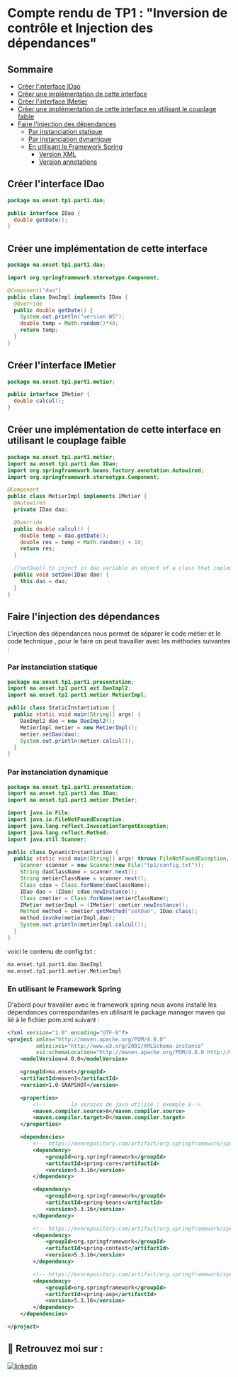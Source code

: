 # Compte rendu de TP1 : "Inversion de contrôle et Injection des dépendances"

## Sommaire

- [Créer l'interface IDao](#Créer-linterface-IDao)
- [Créer une implémentation de cette interface](#créer-une-implémentation-de-cette-interface)
- [Créer l'interface IMetier](#Créer-linterface-IMetier)
- [Créer une implémentation de cette interface en utilisant le couplage faible](#Créer-une-implémentation-de-cette-interface-en-utilisant-le-couplage-faible)
- [Faire l'injection des dépendances](#faire-linjection-des-dépendances) 
  - [Par instanciation statique](#Par-instanciation-statique)
  - [Par instanciation dynamique](#Par-instanciation-dynamique)
  - [En utilisant le Framework Spring](#En-utilisant-le-Framework-Spring)
    - [Version XML](#Version-XML)
    - [Version annotations](#Version-annotations)

## Créer l'interface IDao

```java
package ma.enset.tp1.part1.dao;

public interface IDao {
  double getDate();
}
```

## Créer une implémentation de cette interface

```java
package ma.enset.tp1.part1.dao;

import org.springframework.stereotype.Component;

@Component("dao")
public class DaoImpl implements IDao {
  @Override
  public double getDate() {
    System.out.println("version WS");
    double temp = Math.random()*40;
    return temp;
  }
}
```

## Créer l'interface IMetier

```java
package ma.enset.tp1.part1.metier;

public interface IMetier {
  double calcul();
}
```

## Créer une implémentation de cette interface en utilisant le couplage faible

```java
package ma.enset.tp1.part1.metier;
import ma.enset.tp1.part1.dao.IDao;
import org.springframework.beans.factory.annotation.Autowired;
import org.springframework.stereotype.Component;

@Component
public class MetierImpl implements IMetier {
  @Autowired
  private IDao dao;

  @Override
  public double calcul() {
    double temp = dao.getDate();
    double res = temp + Math.random() + 10;
    return res;
  }

  //setDao() to inject in dao variable an object of a class that implements IDao interface
  public void setDao(IDao dao) {
    this.dao = dao;
  }
}

```

## Faire l'injection des dépendances
L'injection des dépendances nous permet de séparer le code métier et le code technique , pour le faire on peut travailler avec les méthodes suivantes :  
### Par instanciation statique
```java
package ma.enset.tp1.part1.presentation;
import ma.enset.tp1.part1.ext.DaoImpl2;
import ma.enset.tp1.part1.metier.MetierImpl;

public class StaticInstantiation {
  public static void main(String[] args) {
    DaoImpl2 dao = new DaoImpl2();
    MetierImpl metier = new MetierImpl();
    metier.setDao(dao);
    System.out.println(metier.calcul());
  }
}

```
### Par instanciation dynamique

```java
package ma.enset.tp1.part1.presentation;
import ma.enset.tp1.part1.dao.IDao;
import ma.enset.tp1.part1.metier.IMetier;

import java.io.File;
import java.io.FileNotFoundException;
import java.lang.reflect.InvocationTargetException;
import java.lang.reflect.Method;
import java.util.Scanner;

public class DynamicInstantiation {
  public static void main(String[] args) throws FileNotFoundException, ClassNotFoundException, InstantiationException, IllegalAccessException, NoSuchMethodException, InvocationTargetException {
    Scanner scanner = new Scanner(new File("tp1/config.txt"));
    String daoClassName = scanner.next();
    String metierClassName = scanner.next();
    Class cdao = Class.forName(daoClassName);
    IDao dao = (IDao) cdao.newInstance();
    Class cmetier = Class.forName(metierClassName);
    IMetier metierImpl = (IMetier) cmetier.newInstance();
    Method method = cmetier.getMethod("setDao", IDao.class);
    method.invoke(metierImpl,dao);
    System.out.println(metierImpl.calcul());
  }
}

```

voici le contenu de config.txt : 

```txt
ma.enset.tp1.part1.dao.DaoImpl
ma.enset.tp1.part1.metier.MetierImpl
```

### En utilisant le Framework Spring

D'abord pour travailler avec le framework spring nous avons installé les dépendances correspondantes en utilisant le package manager maven qui lié à le fichier pom.xml suivant :

```XML
<?xml version="1.0" encoding="UTF-8"?>
<project xmlns="http://maven.apache.org/POM/4.0.0"
         xmlns:xsi="http://www.w3.org/2001/XMLSchema-instance"
         xsi:schemaLocation="http://maven.apache.org/POM/4.0.0 http://maven.apache.org/xsd/maven-4.0.0.xsd">
    <modelVersion>4.0.0</modelVersion>

    <groupId>ma.enset</groupId>
    <artifactId>maven1</artifactId>
    <version>1.0-SNAPSHOT</version>

    <properties>
        <!--        la version de java utilise ; exemple 8-->
        <maven.compiler.source>8</maven.compiler.source>
        <maven.compiler.target>8</maven.compiler.target>
    </properties>

    <dependencies>
        <!-- https://mvnrepository.com/artifact/org.springframework/spring-core -->
        <dependency>
            <groupId>org.springframework</groupId>
            <artifactId>spring-core</artifactId>
            <version>5.3.16</version>
        </dependency>

        <dependency>
            <groupId>org.springframework</groupId>
            <artifactId>spring-beans</artifactId>
            <version>5.3.16</version>
        </dependency>

        <!-- https://mvnrepository.com/artifact/org.springframework/spring-context -->
        <dependency>
            <groupId>org.springframework</groupId>
            <artifactId>spring-context</artifactId>
            <version>5.3.16</version>
        </dependency>

        <!-- https://mvnrepository.com/artifact/org.springframework/spring-aop -->
        <dependency>
            <groupId>org.springframework</groupId>
            <artifactId>spring-aop</artifactId>
            <version>5.3.16</version>
        </dependency>
    </dependencies>

</project>
```

## 🔗 Retrouvez moi sur :
[![linkedin](https://img.shields.io/badge/linkedin-0A66C2?style=for-the-badge&logo=linkedin&logoColor=white)](https://www.linkedin.com/in/chaimae-douhi/)


